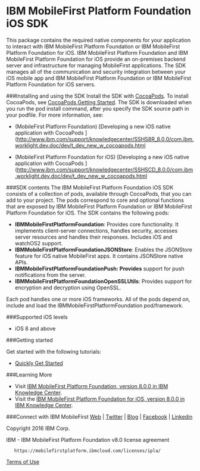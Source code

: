 IBM MobileFirst Platform Foundation iOS SDK
===

This package contains the required native components for your application to interact with IBM
MobileFirst Platform Foundation or IBM MobileFirst Platform Foundation for iOS. IBM MobileFirst Platform Foundation and IBM MobileFirst Platform Foundation for iOS provide an on-premises backend server and infrastructure
for managing MobileFirst applications. The SDK manages all of the communication and security integration between your iOS mobile app and IBM MobileFirst Platform Foundation or IBM MobileFirst Platform Foundation for iOS servers.


###Installing and using the SDK
Install the SDK with [CocoaPods](http://cocoapods.org/).  To install CocoaPods, see [CocoaPods Getting Started](http://guides.cocoapods.org/using/getting-started.html#getting-started). 
The SDK is downloaded when you run the pod install command, after you specify the SDK source path in your podfile.
For more information, see:
- (MobileFirst Platform Foundation) [Developing a new iOS native application with CocoaPods ](http://www.ibm.com/support/knowledgecenter/SSHS8R_8.0.0/com.ibm.worklight.dev.doc/dev/t_dev_new_w_cocoapods.html

- (MobileFirst Platform Foundation for iOS) [Developing a new iOS native application with CocoaPods ](http://www.ibm.com/support/knowledgecenter/SSHSCD_8.0.0/com.ibm.worklight.dev.doc/dev/t_dev_new_w_cocoapods.html


###SDK contents
The IBM MobileFirst Platform Foundation iOS SDK consists of a collection of pods, available through CocoaPods, that you can add to your project.
The pods correspond to core and optional functions that are exposed by IBM MobileFirst Platform Foundation or 
IBM MobileFirst Platform Foundation for iOS.  The SDK contains the following pods:

- **IBMMobileFirstPlatformFoundation**: Provides core functionality. It implements client-server connections, handles security, accesses server resources and handles their responses. Includes iOS and watchOS2 support.
- **IBMMobileFirstPlatformFoundationJSONStore**: Enables the JSONStore feature for iOS native MobileFirst apps. It contains JSONStore native APIs.
- **IBMMobileFirstPlatformFoundationPush: Provides** support for push notifications from the server.
- **IBMMobileFirstPlatformFoundationOpenSSLUtils**: Provides support for encryption and decryption using OpenSSL.

Each pod handles one or more iOS frameworks. All of the pods depend on, include and load the IBMMobileFirstPlatformFoundation pod/framework. 


###Supported iOS levels
- iOS 8 and above

###Getting started 

Get started with the following tutorials: 

- [Quickly Get Started](https://mobilefirstplatform.ibmcloud.com)

###Learning More
   * Visit [IBM MobileFirst Platform Foundation, version 8.0.0 in IBM Knowledge Center](http://www.ibm.com/support/knowledgecenter/SSHS8R_8.0.0/wl_welcome.html).
   * Visit the [IBM MobileFirst Platform Foundation for iOS, version 8.0.0 in IBM Knowledge Center](http://www.ibm.com/support/knowledgecenter/SSHSCD_8.0.0/wl_welcome.html).

###Connect with IBM MobileFirst
[Web](http://www.ibm.com/mobilefirst) |
[Twitter](http://twitter.com/ibmmobile/) |
[Blog](http://asmarterplanet.com/mobile-enterprise) |
[Facebook](http://www.facebook.com/ibmMobile/) |
[Linkedin](http://www.linkedin.com/groups/IBM-Mobile-4579117/about)


Copyright 2016 IBM Corp.

   IBM - IBM MobileFirst Platform Foundation v8.0 license agreement

       https://mobilefirstplatform.ibmcloud.com/licenses/ipla/

[Terms of Use](https://mobilefirstplatform.ibmcloud.com/licenses/ipla/)
